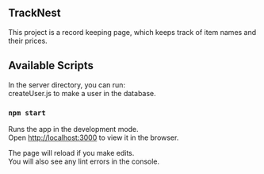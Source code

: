 ## TrackNest

This project is a record keeping page, which keeps track of item names and their prices.

## Available Scripts

In the server directory, you can run:\
createUser.js to make a user in the database.

### `npm start`

Runs the app in the development mode.\
Open [http://localhost:3000](http://localhost:3000) to view it in the browser.

The page will reload if you make edits.\
You will also see any lint errors in the console.

